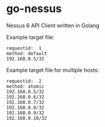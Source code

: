 # go-nessus
Nessus 6 API Client written in Golang

Example target file:

```
requestid:  1
method: default
192.168.0.5/32
```

Example target file for multiple hosts:

```
requestid:  2
method: atomic
192.168.0.5/32
192.168.0.6/32
192.168.0.7/32
192.168.0.8/32
192.168.0.9/32
192.168.0.10/32
```
